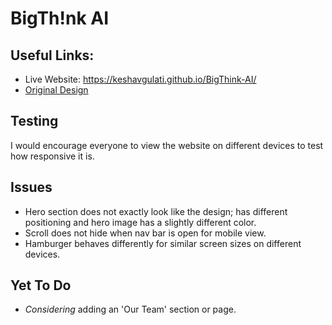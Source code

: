 # **BigTh!nk AI**
## Useful Links:
- Live Website: https://keshavgulati.github.io/BigThink-AI/
- [Original Design](https://www.figma.com/file/OOuXzx7zdQSjvp2CizgwBq/BigThink-AI-2?node-id=0%3A1&t=3UpdYdM8On3hwg82-1)

## Testing
I would encourage everyone to view the website on different devices to test how responsive it is.

## Issues
- Hero section does not exactly look like the design; has different positioning and hero image has a slightly different color.
- Scroll does not hide when nav bar is open for mobile view.
- Hamburger behaves differently for similar screen sizes on different devices.

## Yet To Do
- *Considering* adding an 'Our Team' section or page.
